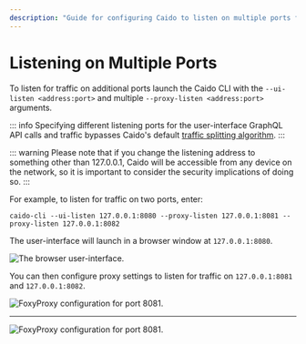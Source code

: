 ```yaml
---
description: "Guide for configuring Caido to listen on multiple ports for UI and proxy traffic using CLI arguments and traffic splitting bypass."
---
```


# Listening on Multiple Ports

To listen for traffic on additional ports launch the Caido CLI with the `--ui-listen <address:port>` and multiple `--proxy-listen <address:port>` arguments.

::: info
Specifying different listening ports for the user-interface GraphQL API calls and traffic bypasses Caido's default [traffic splitting algorithm](/concepts/proxying/traffic_splitting.md).
:::

::: warning
Please note that if you change the listening address to something other than 127.0.0.1, Caido will be accessible from any device on the network, so it is important to consider the security implications of doing so.
:::

For example, to listen for traffic on two ports, enter:

```
caido-cli --ui-listen 127.0.0.1:8080 --proxy-listen 127.0.0.1:8081 --proxy-listen 127.0.0.1:8082
```

The user-interface will launch in a browser window at `127.0.0.1:8080`.

<img alt="The browser user-interface." src="/_images/caido_browser_ui.png" center/>

You can then configure proxy settings to listen for traffic on `127.0.0.1:8081` and `127.0.0.1:8082`.

<img alt="FoxyProxy configuration for port 8081." src="/_images/networking_firefox_port.png" center/>

---

<img alt="FoxyProxy configuration for port 8081." src="/_images/networking_chrome_port.png" center/>
